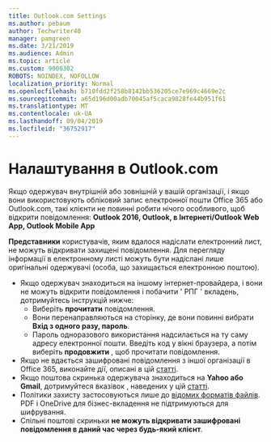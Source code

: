```yaml
---
title: Outlook.com Settings
ms.author: pebaum
author: Techwriter40
manager: pamgreen
ms.date: 3/21/2019
ms.audience: Admin
ms.topic: article
ms.custom: 9000302
ROBOTS: NOINDEX, NOFOLLOW
localization_priority: Normal
ms.openlocfilehash: b710fdd2f258b8142bb536205ce7e969c4669e2c
ms.sourcegitcommit: a65d196d00adb70045af5caca9828fe44b951f61
ms.translationtype: MT
ms.contentlocale: uk-UA
ms.lasthandoff: 09/04/2019
ms.locfileid: "36752917"
---
```

# <a name="settings-in-outlookcom"></a>Налаштування в Outlook.com

Якщо одержувач внутрішній або зовнішній у вашій організації, і якщо вони використовують обліковий запис електронної пошти Office 365 або Outlook.com, такі клієнти не повинні робити нічого особливого, щоб відкрити повідомлення: **Outlook 2016, Outlook, в Інтернеті/Outlook Web App, Outlook Mobile App**

**Представники** користувачів, яким вдалося надіслати електронний лист, не можуть відкривати захищені повідомлення. Для перегляду інформації в електронному листі можуть бути надіслані лише оригінальні одержувачі (особа, що захищається електронною поштою).

- Якщо одержувач знаходиться на іншому інтернет-провайдера, і вони не можуть&nbsp;відкрити повідомлення і побачити ' РПГ ' вкладень, дотримуйтесь інструкцій нижче:
    - Виберіть **прочитати** повідомлення.
    - Вони перенаправляються на сторінку, де вони повинні вибрати **Вхід з одного разу, пароль**.
    - Пароль одноразового використання надсилається на ту саму адресу електронної пошти. Введіть код у вікні браузера, а потім виберіть **продовжити** , щоб прочитати повідомлення.
- Якщо не вдається зашифровані повідомлення з іншої організації в Office 365, виконайте дії, описані в цій [статті](https://support.office.com/article/known-issues-opening-irm-protected-emails-sent-from-users-in-other-office-365-organizations-0dec0593-a05d-4aa2-8445-9311ebab3164).
- Якщо поштова скринька одержувача знаходиться на **Yahoo або Gmail**, дотримуйтеся вказівок</span> , наведених у цій [статті](https://support.office.com/article/how-do-i-open-a-protected-message-1157a286-8ecc-4b1e-ac43-2a608fbf3098).
- Політики захисту застосовуються лише до [відомих форматів файлів](https://docs.microsoft.com/azure/information-protection/rms-client/client-admin-guide-file-types). PDF і OneDrive для бізнес-вкладення не підтримуються для шифрування.
- Спільні поштові скриньки **не можуть відкривати зашифровані повідомлення в даний час через будь-який клієнт**. 
